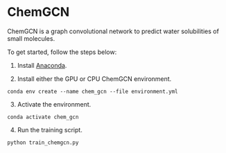 # ChemGCN
ChemGCN is a graph convolutional network to predict water solubilities of small molecules.

To get started, follow the steps below:

1. Install [Anaconda](https://www.anaconda.com/download).  

2. Install either the GPU or CPU ChemGCN environment.
```
conda env create --name chem_gcn --file environment.yml
```

3. Activate the environment.
```
conda activate chem_gcn
```

4. Run the training script.  
```
python train_chemgcn.py
```
